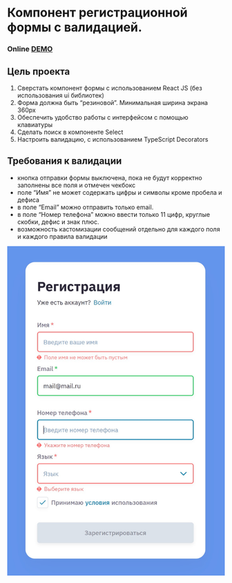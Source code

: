 # Компонент регистрационной формы с валидацией.

### Online [DEMO](https://dmitribelski.github.io/registration-form-validation/)

## Цель проекта

1. Сверстать компонент формы с использованием React JS (без использования ui библиотек)
2. Форма должна быть “резиновой”. Минимальная ширина экрана 360px
3. Обеспечить удобство работы с интерфейсом с помощью клавиатуры
4. Сделать поиск в компоненте Select
5. Настроить валидацию, с использованием TypeScript Decorators

## Требования к валидации
- кнопка отправки формы выключена, пока не будут корректно заполнены все поля и отмечен чекбокс
- поле “Имя” не может содержать цифры и символы кроме пробела и дефиса
- в поле “Email” можно отправить только email.
- в поле “Hомер телефона” можно ввести только 11 цифр, круглые скобки, дефис и знак плюс.
- возможность кастомизации сообщений отдельно для каждого поля и каждого правила валидации

![example](example.jpg)